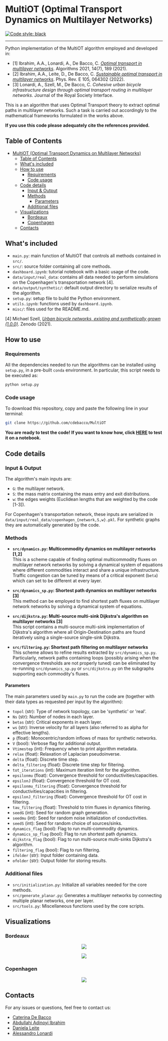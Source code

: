 # MultiOT (Optimal Transport Dynamics on Multilayer Networks)

[![Code style: black](https://img.shields.io/badge/code%20style-black-000000.svg)](https://github.com/psf/black)

---

Python implementation of the MultiOT algorithm employed and developed in:

- [1] Ibrahim, A.A., Lonardi, A., De Bacco, C. *[Optimal transport in multilayer networks](https://www.mdpi.com/1999-4893/14/7/189)*. Algorithms 2021, 14(7), 189 (2021).
- [2] Ibrahim, A.A., Leite, D., De Bacco, C. *[Sustainable optimal transport in multilayer networks](https://doi.org/10.1103/PhysRevE.105.064302)*. Phys. Rev. E 105, 064302 (2022).
- [3] Lonardi, A., Szell, M., De Bacco, C. *Cohesive urban bicycle infrastructure design through optimal transport routing in multilayer networks*. Journal of the Royal Society Interface.

This is a an algorithm that uses Optimal Transport theory to extract optimal paths in multilayer networks. Such a task is carried out accordingly to the mathematical frameworks formulated in the works above.

**If you use this code please adequately cite the references provided.**

## Table of Contents  
- [MultiOT (Optimal Transport Dynamics on Multilayer Networks)](#multiot-optimal-transport-dynamics-on-multilayer-networks)
  - [Table of Contents](#table-of-contents)
  - [What's included](#whats-included)
  - [How to use](#how-to-use)
    - [Requirements](#requirements)
    - [Code usage](#code-usage)
  - [Code details](#code-details)
    - [Input \& Output](#input--output)
    - [Methods](#methods)
      - [Parameters](#parameters)
    - [Additional files](#additional-files)
  - [Visualizations](#visualizations)
    - [Bordeaux](#bordeaux)
    - [Copenhagen](#copenhagen)
  - [Contacts](#contacts)

## What's included

- ```main.py```: main function of MultiOT that controls all methods contained in ```src/```.
- ```src/```: source folder containing all core methods.
- ```dashboard.ipynb```: tutorial notebook with a basic usage of the code.
- ```data/input/real_data```: contains all data needed to perform simulations on the Copenhagen's transportation network [4].
- ```data/output/synthetic/```: default output directory to serialize results of the algorithm.
- ```setup.py```: setup file to build the Python environment.
- ```utils.ipynb```: functions used by ```dashboard.ipynb```.
- ```misc/```: files used for the README.md.

[4] Michael Szell, *<a href="https://doi.org/10.5281/zenodo.5083049"> Urban bicycle networks, existing and synthetically grown (1.0.0)</a>*. Zenodo (2021).<br/>

## How to use

### Requirements

All the dependencies needed to run the algorithms can be installed using ```setup.py```, in a pre-built ```conda``` environment. In particular, this script needs to be executed as:

```bash
python setup.py
```

### Code usage
To download this repository, copy and paste the following line in your terminal:

```bash
git clone https://github.com/cdebacco/MultiOT
```

**You are ready to test the code! If you want to know how, click [HERE](https://github.com/cdebacco/MultiOT/tree/main/dashboard.ipynb) to test it on a notebook.**

## Code details

### Input & Output

The algorithm's main inputs are:
- ```G```: the multilayer network.
- ```S```: the mass matrix containing the mass entry and exit distributions.
- ```w```: the edges weights (Euclidean lengths that are weighted by the code [1-3]).

For Copenhagen's transportation network, these inputs are serialized in ```data/input/real_data/copenhagen_{network,S,w}.pkl```. For synthetic graphs they are automatically generated by the code.

### Methods

- **```src/dynamics.py```: Multicommodity dynamics on multilayer networks [1,2]**<br/>
    This is a scheme capable of finding optimal multicommodity fluxes on multilayer network networks by solving a dynamical system of equations where different commodities interact and share a unique infrastructure. Traffic congestion can be tuned by means of a critical exponent (```beta```) which can set to be different at every layer.

- **```src/dynamics_sp.py```: Shortest path dynamics on multilayer networks [3]**<br/>
    This method can be employed to find shortest path fluxes on multilayer network networks by solving a dynamical system of equations.

- **```src/dijkstra.py```: Multi-source multi-sink Dijkstra's algorithm on multilayer networks [3]**<br/>
    This script contains a multi-source multi-sink implementation of Dijkstra's algorithm where all Origin-Destination paths are found iteratively using a single-source single-sink Dijkstra.

- **```src/filtering.py```: Shortest path filtering on multilayer networks**<br/>
    This scheme allows to refine results extracted by ```src/dynamics_sp.py```. Particularly, network paths containing loops (possibly arising when the convergence thresholds are not properly tuned) can be eliminated by re-running ```src/dynamics_sp.py``` or ```src/dijkstra.py``` on the subgraphs supporting each commodity's fluxes.
#### Parameters
The main parameters used by ```main.py``` to run the code are (together with their data types as requested per input by the algorithm):
- ```topol``` (str): Type of network topology, can be 'synthetic' or 'real'.
- ```Ns``` (str): Number of nodes in each layer.
- ```betas``` (str): Critical exponents in each layer.
- ```ws``` (str): Inverse velocity for all layers (also referred to as alpha for effective lengths).
- ```p```  (float): Monocentric/random inflows of mass for synthetic networks.
- ```V``` (bool): Verbose flag for additional output.
- ```Vtimestep``` (int): Frequency when to print algorithm metadata.
- ```relax``` (float): Relaxation of Laplacian pseudoinverse.
- ```delta``` (float): Discrete time step.
- ```delta_filtering``` (float): Discrete time step for filtering.
- ```tot_iterations``` (int): Maximum iteration limit for the algorithm.
- ```epsilonmu``` (float): Convergence threshold for conductivities/capacities.
- ```epsilonJ``` (float): Convergence threshold for OT cost.
- ```epsilonmu_filtering``` (float): Convergence threshold for conductivities/capacities in filtering.
- ```epsilonJ_filtering``` (float): Convergence threshold for OT cost in filtering.
- ```tau_filtering``` (float): Threshold to trim fluxes in dynamics filtering.
- ```seedG``` (int): Seed for random graph generation.
- ```seedmu``` (int): Seed for random noise initialization of conductivities.
- ```seedS``` (int): Seed for random choice of sources/sinks.
- ```dynamics_flag``` (bool): Flag to run multi-commodity dynamics.
- ```dynamics_sp_flag``` (bool): Flag to run shortest path dynamics.
- ```dijkstra_flag``` (bool): Flag to run multi-source multi-sinks Dijkstra's algorithm.
- ```filtering_flag``` (bool): Flag to run filtering.
- ```ifolder``` (str): Input folder containing data.
- ```ofolder``` (str): Output folder for storing results.

### Additional files
- ```src/initialization.py```: Initialize all variables needed for the core methods.
- ```src/generate_planar.py```: Generates a multilayer networks by connecting multiple planar networks, one per layer.
- ```src/tools.py```: Miscellaneous functions used by the core scripts.

## Visualizations

### Bordeaux

<p align="center" width=10%>
<img src ="./misc/fig1.png"><br>
</p>
<p align="center">
<img src ="./misc/fig3.png"><br>
</p>

### Copenhagen

<p align="center" width=100pt>
<img src ="./misc/fig2.png"><br>
</p>


## Contacts

For any issues or questions, feel free to contact us:

- [Caterina De Bacco](http://github.com/cdebacco)
- [Abdullahi Adinoyi Ibrahim](https://github.com/aadinoyiibrahim)
- [Daniela Leite](https://github.com/Danielaleite)
- [Alessandro Lonardi](https://github.com/aleable)
